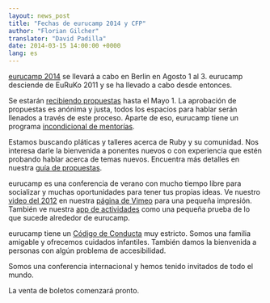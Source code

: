 ```yaml
---
layout: news_post
title: "Fechas de eurucamp 2014 y CFP"
author: "Florian Gilcher"
translator: "David Padilla"
date: 2014-03-15 14:00:00 +0000
lang: es
---
```


[eurucamp 2014][1] se llevará a cabo en Berlin en Agosto 1 al 3.
eurucamp desciende de EuRuKo 2011 y se ha llevado a cabo desde
entonces.

Se estarán [recibiendo propuestas][2] hasta el Mayo 1.
La aprobación de propuestas es anónima y justa, todos los espacios para hablar
serán llenados a través de este proceso. Aparte de eso, eurucamp tiene un
programa [incondicional de mentorías][3].

Estamos buscando pláticas y talleres acerca de Ruby y su comunidad.
Nos interesa darle la bienvenida a ponentes nuevos o con experiencia que estén
probando hablar acerca de temas nuevos. Encuentra más detalles en nuestra
[guía de propuestas][4].

eurucamp es una conferencia de verano con mucho tiempo libre para socializar
y muchas oportunidades para tener tus propias ideas. Ve nuestro
[video del 2012][5] en nuestra [página de Vimeo][6] para una pequeña impresión.
También ve nuestra [app de actividades][7] como una pequeña prueba de lo que sucede
alrededor de eurucamp.

eurucamp tiene un [Código de Conducta][8] muy estricto. Somos una familia amigable
y ofrecemos cuidados infantiles. También damos la bienvenida a personas con
algún problema de accesibilidad.

Somos una conferencia internacional y hemos tenido invitados de todo el mundo.

La venta de boletos comenzará pronto.

[1]: http://2014.eurucamp.org
[2]: http://cfp.eurucamp.org
[3]: http://cfp.eurucamp.org/mentorship
[4]: http://cfp.eurucamp.org/guide
[5]: https://vimeo.com/51200145
[6]: https://vimeo.com/eurucamp
[7]: http://activities.eurucamp.org
[8]: http://cfp.eurucamp.org/coc

